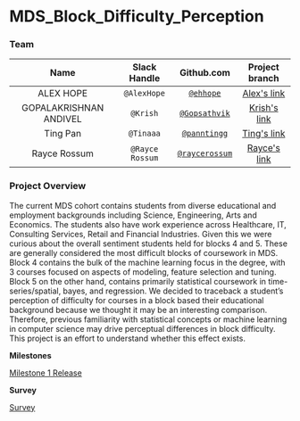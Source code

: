 # MDS_Block_Difficulty_Perception


### Team

| Name  | Slack Handle | Github.com | Project branch |
| :------: | :---: | :----------: | :---: |
| ALEX HOPE | `@AlexHope` | [`@ehhope`](https://github.com/ehope) | [Alex's link](https://github.com/UBC-MDS/MDS_Block_Difficulty_Perception)|
| GOPALAKRISHNAN ANDIVEL | `@Krish` | [`@Gopsathvik`](https://github.com/Gopsathvik) | [Krish's link](https://github.com/Gopsathvik/MDS_Block_Difficulty_Perception)|
| Ting Pan | `@Tinaaa` | [`@panntingg`](https://github.com/panntingg) | [Ting's link](https://github.com/panntingg/MDS_Block_Difficulty_Perception)|
| Rayce Rossum | `@Rayce Rossum` | [`@raycerossum`](https://github.com/raycerossum) | [Rayce's link](https://github.com/UBC-MDS/MDS_Block_Difficulty_Perception/tree/rayce) |

### Project Overview

The current MDS cohort contains students from diverse educational and employment backgrounds including Science, Engineering, Arts and Economics. The students also have work experience across Healthcare, IT, Consulting Services, Retail and Financial Industries. Given this we were curious about the overall sentiment students held for blocks 4 and 5. These are generally considered the most difficult blocks of coursework in MDS. Block 4 contains the bulk of the machine learning focus in the degree, with 3 courses focused on aspects of modeling, feature selection and tuning. Block 5 on the other hand, contains primarily statistical coursework in time-series/spatial, bayes, and regression. We decided to traceback a student’s perception of difficulty for courses in a block based their educational background because we thought it may be an interesting comparison. Therefore, previous familiarity with statistical concepts or machine learning in computer science may drive perceptual differences in block difficulty. This project is an effort to understand whether this effect exists.


**Milestones**

[Milestone 1 Release](https://github.com/UBC-MDS/MDS_Block_Difficulty_Perception/releases/tag/1.1)

**Survey**

[Survey](https://forms.gle/dPWpuvr9SzqmvaAo8)
